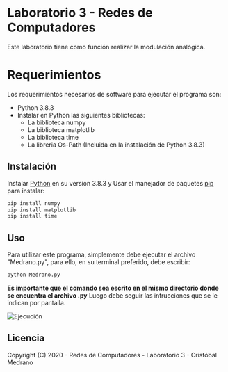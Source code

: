 # Laboratorio 3 - Redes de Computadores

Este laboratorio tiene como función realizar la modulación analógica.

# Requerimientos

Los requerimientos necesarios de software para ejecutar el programa son:
- Python 3.8.3
- Instalar en Python las siguientes bibliotecas:
    - La biblioteca numpy
    - La biblioteca matplotlib
    - La biblioteca time
    - La libreria Os-Path (Incluida en la instalación de Python 3.8.3)


## Instalación

Instalar [Python](https://www.python.org/downloads/) en su versión 3.8.3 y
Usar el manejador de paquetes [pip](https://pip.pypa.io/en/stable/) para instalar:

```bash
pip install numpy
pip install matplotlib
pip install time
```

## Uso
Para utilizar este programa, simplemente debe ejecutar el archivo "Medrano.py", para ello, en su terminal preferido, debe escribir:

```bash
python Medrano.py
```

**Es importante que el comando sea escrito en el mismo directorio donde se encuentra el archivo .py**
Luego debe seguir las intrucciones que se le indican por pantalla.

![Ejecución](https://i.imgur.com/dBqGbZn.png)

## Licencia
Copyright (C) 2020 - Redes de Computadores - Laboratorio 3 - Cristóbal Medrano